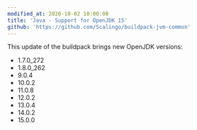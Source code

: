 ```yaml
---
modified_at: 2020-10-02 10:00:00
title: 'Java - Support for OpenJDK 15'
github: 'https://github.com/Scalingo/buildpack-jvm-common'
---
```


This update of the buildpack brings new OpenJDK versions:

* 1.7.0_272
* 1.8.0_262
* 9.0.4
* 10.0.2
* 11.0.8
* 12.0.2
* 13.0.4
* 14.0.2
* 15.0.0
